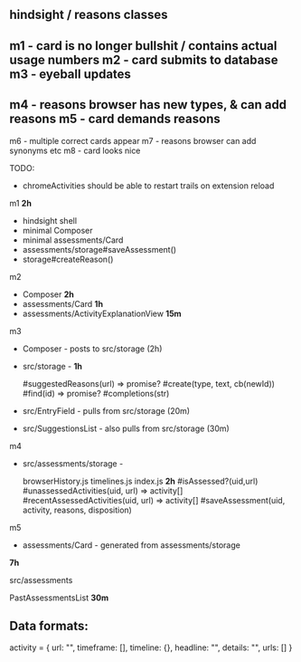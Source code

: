 ## hindsight / reasons classes

m1 - card is no longer bullshit / contains actual usage numbers
m2 - card submits to database
m3 - eyeball updates
---
m4 - reasons browser has new types, & can add reasons
m5 - card demands reasons
---
m6 - multiple correct cards appear
m7 - reasons browser can add synonyms etc
m8 - card looks nice



TODO:  
* chromeActivities should be able to restart trails on extension reload



m1 **2h**

* hindsight shell
* minimal Composer
* minimal assessments/Card
* assessments/storage#saveAssessment()
* storage#createReason()

m2

* Composer  **2h**
* assessments/Card **1h**
* assessments/ActivityExplanationView **15m**

m3

* Composer - posts to src/storage (2h)
* src/storage - **1h**

  #suggestedReasons(url) => promise?
  #create(type, text, cb(newId))
  #find(id) => promise?
  #completions(str)

* src/EntryField - pulls from src/storage (20m)
* src/SuggestionsList - also pulls from src/storage (30m)

m4

* src/assessments/storage -

  browserHistory.js
  timelines.js
  index.js                    **2h**
    #isAssessed?(uid,url)
    #unassessedActivities(uid, url) => activity[]
    #recentAssessedActivities(uid, url) => activity[]
    #saveAssessment(uid, activity, reasons, disposition)

m5

* assessments/Card - generated from assessments/storage




**7h**


src/assessments

  PastAssessmentsList        **30m**








## Data formats:

activity = {
  url: "",
  timeframe: [],
  timeline: {},
  headline: "",
  details: "",
  urls: []
}
